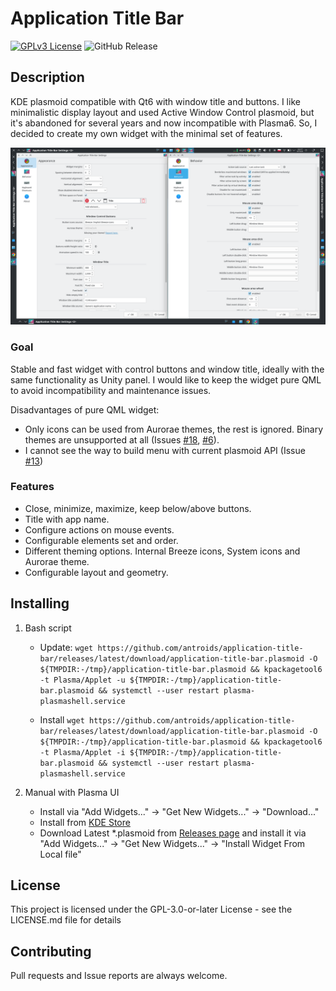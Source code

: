 # Application Title Bar

[![GPLv3 License](https://img.shields.io/badge/License-GPL%20v3-yellow.svg)](https://opensource.org/licenses/)
![GitHub Release](https://img.shields.io/github/v/release/antroids/application-title-bar)


## Description

KDE plasmoid compatible with Qt6 with window title and buttons.
I like minimalistic display layout and used Active Window Control plasmoid, but it's abandoned for several years and now incompatible with Plasma6.
So, I decided to create my own widget with the minimal set of features.

<img src="docs/img/AllInOne.png" />

### Goal

Stable and fast widget with control buttons and window title, ideally with the same functionality as Unity panel.
I would like to keep the widget pure QML to avoid incompatibility and maintenance issues.

Disadvantages of pure QML widget:
* Only icons can be used from Aurorae themes, the rest is ignored. Binary themes are unsupported at all (Issues [#18](https://github.com/antroids/application-title-bar/issues/18), [#6](https://github.com/antroids/application-title-bar/issues/6)).
* I cannot see the way to build menu with current plasmoid API (Issue [#13](https://github.com/antroids/application-title-bar/issues/13))

### Features

* Close, minimize, maximize, keep below/above buttons.
* Title with app name.
* Configure actions on mouse events.
* Configurable elements set and order.
* Different theming options. Internal Breeze icons, System icons and Aurorae theme.
* Configurable layout and geometry.

## Installing

1. Bash script
    - Update: `wget https://github.com/antroids/application-title-bar/releases/latest/download/application-title-bar.plasmoid -O ${TMPDIR:-/tmp}/application-title-bar.plasmoid && kpackagetool6 -t Plasma/Applet -u ${TMPDIR:-/tmp}/application-title-bar.plasmoid && systemctl --user restart plasma-plasmashell.service`

    - Install `wget https://github.com/antroids/application-title-bar/releases/latest/download/application-title-bar.plasmoid -O ${TMPDIR:-/tmp}/application-title-bar.plasmoid && kpackagetool6 -t Plasma/Applet -i ${TMPDIR:-/tmp}/application-title-bar.plasmoid && systemctl --user restart plasma-plasmashell.service`

2. Manual with Plasma UI
    - Install via "Add Widgets..." -> "Get New Widgets..." -> "Download..."
    - Install from [KDE Store](https://store.kde.org/p/2135509)
    - Download Latest \*.plasmoid from [Releases page](https://github.com/antroids/application-title-bar/releases) and install it via "Add Widgets..." -> "Get New Widgets..." -> "Install Widget From Local file"    

## License

This project is licensed under the GPL-3.0-or-later License - see the LICENSE.md file for details

## Contributing

Pull requests and Issue reports are always welcome.
